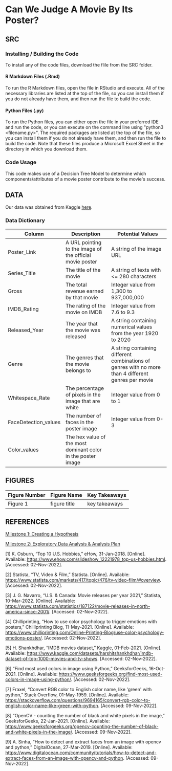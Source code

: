 # Can We Judge A Movie By Its Poster?

## SRC
### Installing / Building the Code
To install any of the code files, download the flile from the SRC folder.

#### R Markdown Files (.Rmd)
To run the R Markdown files, open the file in RStudio and execute.  All of the necessary libraries are listed at the top of the file, so you can install them if you do not already have them, and then run the file to build the code.

#### Python Files (.py)
To run the Python files, you can either open the file in your preferred IDE and run the code, or you can execute on the command line using "python3 <filename.py>".  The required packages are listed at the top of the file, so you can install them if you do not already have them, and then run the file to build the code.  Note that these files produce a Microsoft Excel Sheet in the directory in which you download them.

### Code Usage
This code makes use of a Decision Tree Model to determine which components/attributes of a movie poster contribute to the movie's success. 

## DATA
Our data was obtained from Kaggle [here](https://www.kaggle.com/datasets/harshitshankhdhar/imdb-dataset-of-top-1000-movies-and-tv-shows).

### Data Dictionary
| Column  | Description | Potential Values |
| ------ |  ----------- | ----------------
| Poster_Link  | A URL pointing to the image of the official movie poster | A string of the image URL |
| Series_Title | The title of the movie | A string of texts with <= 280 characters |
| Gross | The total revenue earned by that movie | Integer value from 1,300 to 937,000,000 |
| IMDB_Rating | The rating of the movie on IMDB | Integer value from 7.6 to 9.3 |
| Released_Year | The year that the movie was released | A string containing numerical values from the year  1920 to 2020 |
| Genre | The genres that the movie belongs to | A string containing different combinations of genres with no more than 4 different genres per movie |
| Whitespace_Rate | The percentage of pixels in the image that are white | Integer value from 0 to 1 |
| FaceDetection_values | The number of faces in the poster image | Integer value from 0-3|
| Color_values | The hex value of the most dominant color in the poster image | |

## FIGURES
| Figure Number | Figure Name | Key Takeaways |
| ----------- | ------ |  ----------- |
Figure 1 | figure title | key takeaways

## REFERENCES
[Milestone 1: Creating a Hypothesis](https://docs.google.com/document/d/1fQZCOykrO4nFIoZqL5Ej57IBHdYpFPkob-57JDN4Rl0/edit?usp=sharing)

[Milestone 2: Exploratory Data Analysis & Analysis Plan](https://docs.google.com/document/d/1E2CEzyIloxH_UvfVl4ng98CzRZ7kH1L3C6sKljVKMv0/edit?usp=sharing)

[1] K. Osburn, “Top 10 U.S. Hobbies,” eHow, 31-Jan-2018. [Online]. Available: https://www.ehow.com/slideshow_12221978_top-us-hobbies.html. [Accessed: 02-Nov-2022].

[2] Statista, “TV, Video &amp; Film,” Statista. [Online]. Available: https://www.statista.com/markets/417/topic/476/tv-video-film/#overview. [Accessed: 02-Nov-2022]. 

[3] J. G. Navarro, “U.S. & Canada: Movie releases per year 2021,” Statista, 10-Mar-2022. [Online]. Available: https://www.statista.com/statistics/187122/movie-releases-in-north-america-since-2001/. [Accessed: 02-Nov-2022]. 

[4] Chilliprinting, “How to use color psychology to trigger emotions with posters,” Chilliprinting Blog, 11-May-2021. [Online]. Available: https://www.chilliprinting.com/Online-Printing-Blog/use-color-psychology-emotions-poster/. [Accessed: 02-Nov-2022]. 

[5] H. Shankhdhar, “IMDB movies dataset,” Kaggle, 01-Feb-2021. [Online]. Available: https://www.kaggle.com/datasets/harshitshankhdhar/imdb-dataset-of-top-1000-movies-and-tv-shows. [Accessed: 02-Nov-2022]. 

[6] “Find most used colors in image using Python,” GeeksforGeeks, 16-Oct-2021. [Online]. Available: https://www.geeksforgeeks.org/find-most-used-colors-in-image-using-python/. [Accessed: 02-Nov-2022]. 

[7] Fraxel, “Convert RGB color to English color name, like 'green' with python,” Stack Overflow, 01-May-1959. [Online]. Available: https://stackoverflow.com/questions/9694165/convert-rgb-color-to-english-color-name-like-green-with-python. [Accessed: 09-Nov-2022].

[8] “OpenCV - counting the number of black and white pixels in the image,” GeeksforGeeks, 22-Jan-2021. [Online]. Available: https://www.geeksforgeeks.org/opencv-counting-the-number-of-black-and-white-pixels-in-the-image/. [Accessed: 09-Nov-2022].

[9] A. Sinha, “How to detect and extract faces from an image with opencv and python,” DigitalOcean, 27-Mar-2019. [Online]. Available: https://www.digitalocean.com/community/tutorials/how-to-detect-and-extract-faces-from-an-image-with-opencv-and-python. [Accessed: 09-Nov-2022].

